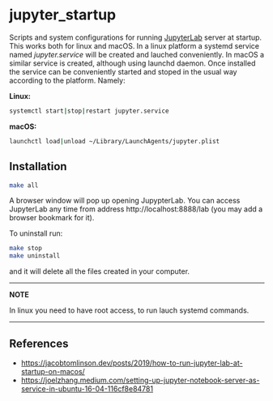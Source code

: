 # jupyter_startup

Scripts and system configurations for running [JupyterLab](https://jupyter.org/) server at startup. This works both for linux and macOS.
In a linux platform a systemd service named *jupyter.service* will be created and lauched conveniently. In macOS a similar service is created, although
using launchd daemon.
Once installed the service can be conveniently started and stoped in the usual way according to the platform. Namely:

**Linux:**
```bash
systemctl start|stop|restart jupyter.service
```
**macOS:**
```bash
launchctl load|unload ~/Library/LaunchAgents/jupyter.plist
```

## Installation
```bash
make all
```
A browser window will pop up opening JupypterLab. You can access JupyterLab any time from address http://localhost:8888/lab
(you may add a browser bookmark for it).

To uninstall run:
```bash
make stop
make uninstall
```
and it will delete all the files created in your computer.

----
**NOTE**

In linux you need to have root access, to run lauch systemd commands.

----

## References
- https://jacobtomlinson.dev/posts/2019/how-to-run-jupyter-lab-at-startup-on-macos/
- https://joelzhang.medium.com/setting-up-jupyter-notebook-server-as-service-in-ubuntu-16-04-116cf8e84781
